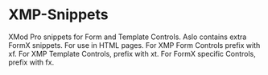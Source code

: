 # XMP-Snippets
XMod Pro snippets for Form and Template Controls. Aslo contains extra FormX snippets. For use in HTML pages. For XMP Form Controls prefix with xf.  For XMP Template Controls, prefix with xt.  For FormX specific Controls, prefix with fx.
